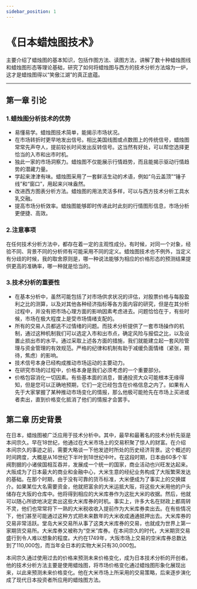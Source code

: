 ```yaml
---
sidebar_position: 1
---
```


# 《日本蜡烛图技术》

主要介绍了蜡烛图的基本知识，包括作图方法、读图方法，讲解了数十种蜡烛图线和蜡烛图形态等理论基础，研究了如何将蜡烛图与西方的技术分析方法熔为一炉，这才是蜡烛图得以“笑傲江湖”的真正底蕴。

***

## 第一章 引论

### 1.蜡烛图分析技术的优势

- 易懂易学。蜡烛图技术简单，能揭示市场状况。
- 在市场转折时更早地发出信号。相比美国线图或点数图上的传统信号，蜡烛图常常先声夺人，提前较长时间发出反转信号。这当然有好处，可以帮您选择更恰当的入市和出市时机。
- 独此一家的市场洞察力。蜡烛图不仅能展示行情趋势，而且能揭示驱动行情趋势的潜藏力量。
- 学起来津津有味。蜡烛图采用了一套鲜活生动的术语，例如“乌云盖顶”“锤子线”和“窗口”，用起来兴味盎然。
- 改进西方图表分析方法。蜡烛图的用法灵活多样，可以与西方技术分析工具水乳交融。
- 提高市场分析效率。蜡烛图能够即时传递此时此刻的行情图形信息，市场分析更便捷、高效。

### 2.注意事项

在任何技术分析方法中，都存在着一定的主观性成分。有时候，对同一个对象，经验不同、背景不同的分析师有可能采用不同的定义。蜡烛图技术也不例外，当定义有分歧的时候，我的取舍原则是，哪一种说法能够为相应的价格形态的预测结果提供更高的准确率，哪一种就是恰当的。

### 3.技术分析的重要性

- 在基本分析中，虽然可能包括了对市场供求状况的评估，对股票价格与每股盈利之比的测算，以及对其他各种经济指标等各方面内容的研究，但是在其分析过程中，并没有把市场心理方面的影响因素考虑进去。问题恰恰在于，有些时候，市场在极大程度上是受市场情绪支配的。
- 所有的交易人员都逃不过情绪的问题。而技术分析提供了一套市场操作的机制，通过这种机制我们可以选定入市和出市点，确定风险与报偿之比，以及设置止损出市的水平。通过采取上述各方面的措施，我们就能建立起一套风险管理与资金管理的有效规范。严格的纪律和机制有助于减缓负面情绪（紧张，期待，焦虑）的影响。
- 技术信号本身已经构成推动市场运动的主要动力。
- 在研究市场的过程中，价格本身是我们必须考虑的一个重要部分。
- 价格包容消化一切因素。有些基本面的消息，普通投资大众可能根本无缘得知，但是您可以正确地预期，它们一定已经包含在价格信息之内了。如果有人先于大家掌握了某种推动市场变化的情报，那么他极可能抢先在市场上买进或者卖出，直到价格变化抵消了他们的情报才会罢手。


## 第二章 历史背景

在日本，蜡烛图被广泛应用于技术分析中。其中，最早和最著名的技术分析先驱是本间宗久。早在18世纪，他通过在大米市场上的交易积聚了惊人的财富。在介绍本间宗久的事迹之前，需要大略谈一下他发迹时所处的历史经济背景。这个概述的时间跨度，大概是从16世纪下半叶到18世纪中叶。在这段时期，日本由60多个军阀割据的小诸侯国相互吞并，发展成一个统一的国家，商业活动也兴旺发达起来。大阪成为了日本最大的商业和金融中心，大米生意的经纪业务构成了大阪繁荣发达的基础。在那个时期，由于没有可靠的货币标准，大米便成为了事实上的交换媒介。如果某位大名需要资金，他就把富余的大米运抵大阪，将这些大米用他的户头储存在大阪的仓库中。他将得到相应的大米库券作为这批大米的收据。然后，他就可以随心所欲地决定卖出这些大米库券的时机。事实上，许多大名在财政上都周转不灵，他们也常常将下一熟的大米税收收入提前作为大米库券卖出去。在有些情况下，他们甚至可能通过这种方式把未来数年的大米收成通通抵押出去。大米库券的交易非常活跃。堂岛大米交易所从事了这类大米库券的交易，也就成为世界上第一家期货交易所。大米库券又被称为“空米”库券。在本间宗久的时代，大米期货交易盛行到令人难以想象的程度。大约在1749年，大阪市场上交易的空米库券总数达到了110,000包，而当年全日本的实物大米只有30,000包。

本间宗久通过使用过去的价格来预测未来价格变化，成为日本技术分析的开创者。他的技术分析方法主要是使用蜡烛图，将市场价格变化通过蜡烛图形象化展现出来，以此来预测未来价格变化。他在大米市场上所采用的交易策略，后来逐步演化成了现代日本投资者所应用的蜡烛图方法。